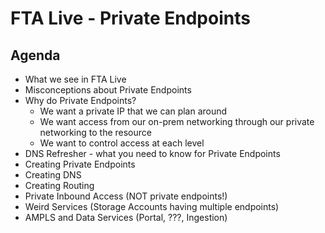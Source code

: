 # FTA Live - Private Endpoints

## Agenda

- What we see in FTA Live
- Misconceptions about Private Endpoints
- Why do Private Endpoints?
  - We want a private IP that we can plan around
  - We want access from our on-prem networking through our private networking to the resource
  - We want to control access at each level
- DNS Refresher - what you need to know for Private Endpoints
- Creating Private Endpoints
- Creating DNS
- Creating Routing
- Private Inbound Access (NOT private endpoints!)
- Weird Services (Storage Accounts having multiple endpoints)
- AMPLS and Data Services (Portal, ???, Ingestion)
